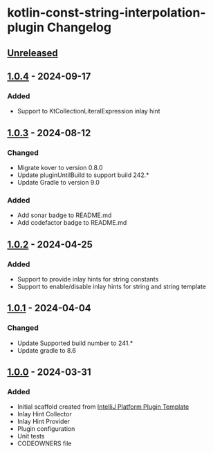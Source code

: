 <!-- Keep a Changelog guide -> https://keepachangelog.com -->

# kotlin-const-string-interpolation-plugin Changelog

## [Unreleased]

## [1.0.4] - 2024-09-17

### Added

- Support to KtCollectionLiteralExpression inlay hint

## [1.0.3] - 2024-08-12

### Changed

- Migrate kover to version 0.8.0
- Update pluginUntilBuild to support build 242.*
- Update Gradle to version 9.0

### Added

- Add sonar badge to README.md
- Add codefactor badge to README.md

## [1.0.2] - 2024-04-25

### Added

- Support to provide inlay hints for string constants
- Support to enable/disable inlay hints for string and string template

## [1.0.1] - 2024-04-04

### Changed

- Update Supported build number to 241.* 
- Update gradle to 8.6

## [1.0.0] - 2024-03-31

### Added

- Initial scaffold created from [IntelliJ Platform Plugin Template](https://github.com/JetBrains/intellij-platform-plugin-template)
- Inlay Hint Collector
- Inlay Hint Provider
- Plugin configuration
- Unit tests
- CODEOWNERS file

[Unreleased]: https://github.com/andrelmv/kotlin-const-string-interpolation-plugin/compare/v1.0.4...HEAD
[1.0.4]: https://github.com/andrelmv/kotlin-const-string-interpolation-plugin/compare/v1.0.3...v1.0.4
[1.0.3]: https://github.com/andrelmv/kotlin-const-string-interpolation-plugin/compare/v1.0.2...v1.0.3
[1.0.2]: https://github.com/andrelmv/kotlin-const-string-interpolation-plugin/compare/v1.0.1...v1.0.2
[1.0.1]: https://github.com/andrelmv/kotlin-const-string-interpolation-plugin/compare/v1.0.0...v1.0.1
[1.0.0]: https://github.com/andrelmv/kotlin-const-string-interpolation-plugin/commits/v1.0.0
